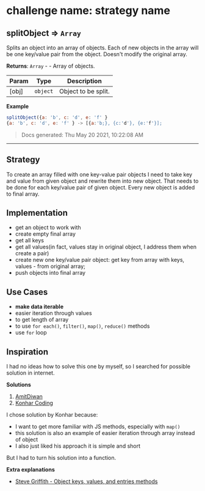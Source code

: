 # challenge name: strategy name

<!-- BEGIN DOCS -->

<a name="splitObject"></a>

## splitObject ⇒ <code>Array</code>

Splits an object into an array of objects.
Each of new objects in the array will be one key/value pair from the object.
Doesn't modify the original array.

**Returns**: <code>Array</code> - - Array of objects.

| Param | Type                | Description         |
| ----- | ------------------- | ------------------- |
| [obj] | <code>object</code> | Object to be split. |

**Example**

```js
splitObject({a: 'b', c: 'd', e: 'f' }
{a: 'b', c: 'd', e: 'f' } -> [{a:'b;}, {c:'d'}, {e:'f'}];
```

> Docs generated: Thu May 20 2021, 10:22:08 AM

<!-- END DOCS -->

---

## Strategy

To create an array filled with one key-value pair objects I need to take key and value from given object and rewrite them into new object. That needs to be done for each key/value pair of given object.
Every new object is added to final array.

## Implementation

- get an object to work with
- create empty final array
- get all keys
- get all values(in fact, values stay in original object, I address them when create a pair)
- create new one key/value pair object: get key from array with keys, values - from original array;
- push objects into final array

## Use Cases

- **make data iterable**
- easier iteration through values
- to get length of array
- to use `for each()`, `filter()`, `map()`, `reduce()` methods
- use `for` loop

## Inspiration

I had no ideas how to solve this one by myself, so I searched for possible solution in internet.

**Solutions**

1. [AmitDiwan](https://www.tutorialspoint.com/splitting-an-object-into-an-array-of-objects-in-javascript)
2. [Konhar Coding](https://www.youtube.com/watch?v=Rvfl7nKNcMU)

I chose solution by Konhar because:

- I want to get more familiar with JS methods, especially with `map()`
- this solution is also an example of easier iteration through array instead of object
- I also just liked his approach it is simple and short

But I had to turn his solution into a function.

**Extra explanations**

- [Steve Griffith - Object keys, values, and entries methods](https://www.youtube.com/watch?v=VmicKaGcs5g)
